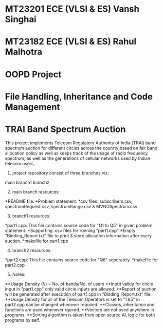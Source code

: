 # MT23201 ECE (VLSI & ES) Vansh Singhai
# MT23182 ECE (VLSI & ES) Rahul Malhotra
# OOPD Project
# File Handling, Inheritance and Code Management
# TRAI Band Spectrum Auction 

This project implements Telecom Regulatory Authority of India (TRAI) band spectrum auction for different circles across the counrty based on fair band allocation policy as well as keeps track of the usage of radio frequency spectrum, as well as the generations of cellular networks used by Indian telecom users,

1) project repository consist of three branches viz:

main
branch1
branch2

2) main branch resources:

*README file.
*Problem statement.
*csv files: subscribers.csv, spectrumRequest.csv, spectrumRange.csv & MVNOSpectrum.csv

3) branch1 resources:

*part1.cpp: This file contains source code for "Q1 to Q5" in given problem statement.
*Supporting .csv files for running "part1.cpp"
*Empty "Bidding_Report.txt" file to print & store allocation information after every auction.
*makefile for part1.cpp

4) branch2 resources:
   
*part2.cpp: This file contains source code for "Q6" seperately.
*makefile for part2.cpp

5) Notes:

**Usage Density (λ) = No. of bands/No. of users
**Input validy for circle input in "part1.cpp" only valid circle inputs are allowed.
**Report of auction will be generated after execution of part1.cpp in "Bidding_Report.txt" file.
**Usage Density for all of the Telecom Operators is set to "1.65" in part2.cpp can be changed whenever required.
**Classes, inheritance and functions are used whenever rquired.
**Vectors are not used anywhere in programs.
**Sorting algorithm is taken from open source AI, logic for both programs by self.
